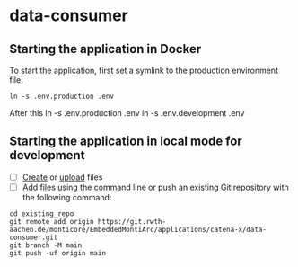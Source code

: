 # data-consumer



## Starting the application in Docker

To start the application, first set a symlink to the production environment file.
```
ln -s .env.production .env
```

After this
ln -s .env.production .env
ln -s .env.development .env

## Starting the application in local mode for development

- [ ] [Create](https://docs.gitlab.com/ee/user/project/repository/web_editor.html#create-a-file) or [upload](https://docs.gitlab.com/ee/user/project/repository/web_editor.html#upload-a-file) files
- [ ] [Add files using the command line](https://docs.gitlab.com/ee/gitlab-basics/add-file.html#add-a-file-using-the-command-line) or push an existing Git repository with the following command:

```
cd existing_repo
git remote add origin https://git.rwth-aachen.de/monticore/EmbeddedMontiArc/applications/catena-x/data-consumer.git
git branch -M main
git push -uf origin main
```
